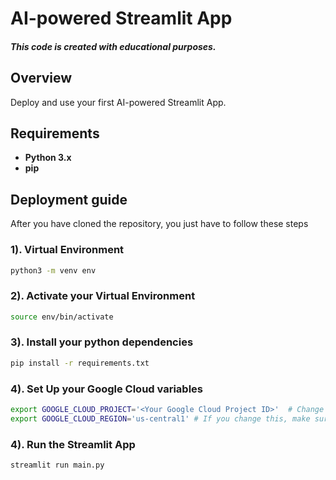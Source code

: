 # AI-powered Streamlit App

##### _This code is created with educational purposes._

## Overview

Deploy and use your first AI-powered Streamlit App.

## Requirements
* **Python 3.x** 
* **pip**

## Deployment guide
After you have cloned the repository, you just have to follow these steps

### 1). Virtual Environment
```bash
python3 -m venv env
```

### 2). Activate your Virtual Environment
```bash
source env/bin/activate
```

### 3). Install your python dependencies
```bash
pip install -r requirements.txt
```

### 4). Set Up your Google Cloud variables
```bash
export GOOGLE_CLOUD_PROJECT='<Your Google Cloud Project ID>'  # Change this
export GOOGLE_CLOUD_REGION='us-central1' # If you change this, make sure the region is supported.
```

### 4). Run the Streamlit App
```bash
streamlit run main.py
```